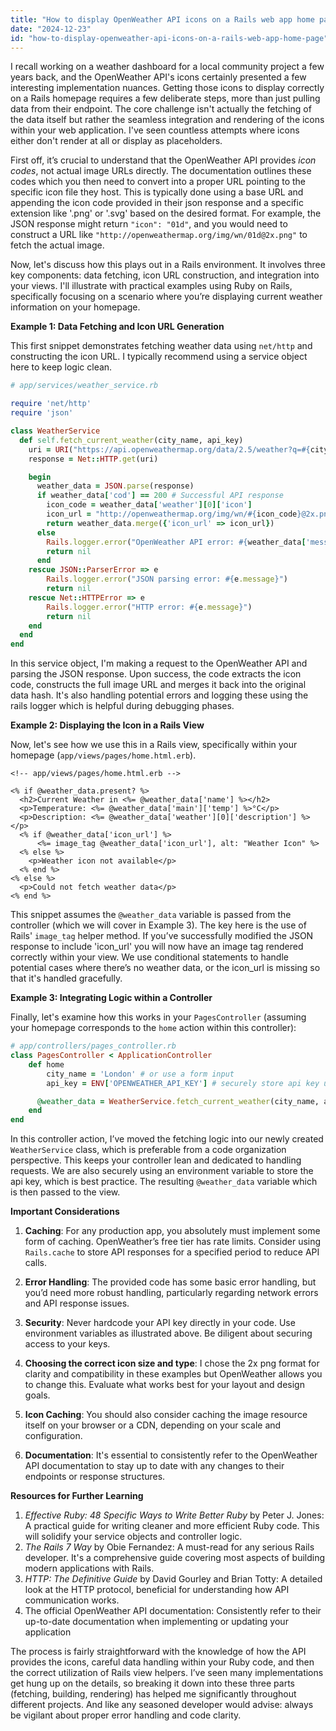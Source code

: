 ```yaml
---
title: "How to display OpenWeather API icons on a Rails web app home page?"
date: "2024-12-23"
id: "how-to-display-openweather-api-icons-on-a-rails-web-app-home-page"
---
```


 I recall working on a weather dashboard for a local community project a few years back, and the OpenWeather API's icons certainly presented a few interesting implementation nuances. Getting those icons to display correctly on a Rails homepage requires a few deliberate steps, more than just pulling data from their endpoint. The core challenge isn't actually the fetching of the data itself but rather the seamless integration and rendering of the icons within your web application. I've seen countless attempts where icons either don't render at all or display as placeholders.

First off, it’s crucial to understand that the OpenWeather API provides *icon codes*, not actual image URLs directly. The documentation outlines these codes which you then need to convert into a proper URL pointing to the specific icon file they host. This is typically done using a base URL and appending the icon code provided in their json response and a specific extension like '.png' or '.svg' based on the desired format. For example, the JSON response might return `"icon": "01d"`, and you would need to construct a URL like `"http://openweathermap.org/img/wn/01d@2x.png"` to fetch the actual image.

Now, let's discuss how this plays out in a Rails environment. It involves three key components: data fetching, icon URL construction, and integration into your views. I'll illustrate with practical examples using Ruby on Rails, specifically focusing on a scenario where you’re displaying current weather information on your homepage.

**Example 1: Data Fetching and Icon URL Generation**

This first snippet demonstrates fetching weather data using `net/http` and constructing the icon URL. I typically recommend using a service object here to keep logic clean.

```ruby
# app/services/weather_service.rb

require 'net/http'
require 'json'

class WeatherService
  def self.fetch_current_weather(city_name, api_key)
    uri = URI("https://api.openweathermap.org/data/2.5/weather?q=#{city_name}&appid=#{api_key}&units=metric")
    response = Net::HTTP.get(uri)

    begin
      weather_data = JSON.parse(response)
      if weather_data['cod'] == 200 # Successful API response
        icon_code = weather_data['weather'][0]['icon']
        icon_url = "http://openweathermap.org/img/wn/#{icon_code}@2x.png"
        return weather_data.merge({'icon_url' => icon_url})
      else
        Rails.logger.error("OpenWeather API error: #{weather_data['message']}")
        return nil
      end
    rescue JSON::ParserError => e
        Rails.logger.error("JSON parsing error: #{e.message}")
        return nil
    rescue Net::HTTPError => e
        Rails.logger.error("HTTP error: #{e.message}")
        return nil
    end
  end
end
```

In this service object, I'm making a request to the OpenWeather API and parsing the JSON response. Upon success, the code extracts the icon code, constructs the full image URL and merges it back into the original data hash. It's also handling potential errors and logging these using the rails logger which is helpful during debugging phases.

**Example 2: Displaying the Icon in a Rails View**

Now, let's see how we use this in a Rails view, specifically within your homepage (`app/views/pages/home.html.erb`).

```erb
<!-- app/views/pages/home.html.erb -->

<% if @weather_data.present? %>
  <h2>Current Weather in <%= @weather_data['name'] %></h2>
  <p>Temperature: <%= @weather_data['main']['temp'] %>°C</p>
  <p>Description: <%= @weather_data['weather'][0]['description'] %></p>
  <% if @weather_data['icon_url'] %>
      <%= image_tag @weather_data['icon_url'], alt: "Weather Icon" %>
  <% else %>
    <p>Weather icon not available</p>
  <% end %>
<% else %>
  <p>Could not fetch weather data</p>
<% end %>

```

This snippet assumes the `@weather_data` variable is passed from the controller (which we will cover in Example 3). The key here is the use of Rails' `image_tag` helper method. If you’ve successfully modified the JSON response to include 'icon_url' you will now have an image tag rendered correctly within your view. We use conditional statements to handle potential cases where there’s no weather data, or the icon_url is missing so that it's handled gracefully.

**Example 3: Integrating Logic within a Controller**

Finally, let's examine how this works in your `PagesController` (assuming your homepage corresponds to the `home` action within this controller):

```ruby
# app/controllers/pages_controller.rb
class PagesController < ApplicationController
    def home
        city_name = 'London' # or use a form input
        api_key = ENV['OPENWEATHER_API_KEY'] # securely store api key using environment variables

      @weather_data = WeatherService.fetch_current_weather(city_name, api_key)
    end
end
```
In this controller action, I’ve moved the fetching logic into our newly created `WeatherService` class, which is preferable from a code organization perspective. This keeps your controller lean and dedicated to handling requests. We are also securely using an environment variable to store the api key, which is best practice. The resulting `@weather_data` variable which is then passed to the view.

**Important Considerations**

1.  **Caching**: For any production app, you absolutely must implement some form of caching. OpenWeather’s free tier has rate limits. Consider using `Rails.cache` to store API responses for a specified period to reduce API calls.

2.  **Error Handling**: The provided code has some basic error handling, but you’d need more robust handling, particularly regarding network errors and API response issues.

3.  **Security**: Never hardcode your API key directly in your code. Use environment variables as illustrated above. Be diligent about securing access to your keys.

4. **Choosing the correct icon size and type**: I chose the 2x png format for clarity and compatibility in these examples but OpenWeather allows you to change this. Evaluate what works best for your layout and design goals.

5. **Icon Caching**: You should also consider caching the image resource itself on your browser or a CDN, depending on your scale and configuration.

6.  **Documentation**: It's essential to consistently refer to the OpenWeather API documentation to stay up to date with any changes to their endpoints or response structures.

**Resources for Further Learning**

1.  *Effective Ruby: 48 Specific Ways to Write Better Ruby* by Peter J. Jones: A practical guide for writing cleaner and more efficient Ruby code. This will solidify your service objects and controller logic.
2. *The Rails 7 Way* by Obie Fernandez:  A must-read for any serious Rails developer. It's a comprehensive guide covering most aspects of building modern applications with Rails.
3. *HTTP: The Definitive Guide* by David Gourley and Brian Totty:  A detailed look at the HTTP protocol, beneficial for understanding how API communication works.
4.  The official OpenWeather API documentation: Consistently refer to their up-to-date documentation when implementing or updating your application

The process is fairly straightforward with the knowledge of how the API provides the icons, careful data handling within your Ruby code, and then the correct utilization of Rails view helpers. I’ve seen many implementations get hung up on the details, so breaking it down into these three parts (fetching, building, rendering) has helped me significantly throughout different projects. And like any seasoned developer would advise: always be vigilant about proper error handling and code clarity.
